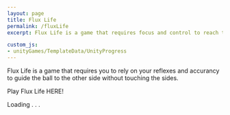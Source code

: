 ```yaml
---
layout: page
title: Flux Life
permalink: /fluxLife
excerpt: Flux Life is a game that requires focus and control to reach the other side.

custom_js:
- unityGames/TemplateData/UnityProgress
---
```


Flux Life is a game that requires you to rely on your reflexes and accurancy to guide the ball to the other side without touching the sides.

Play Flux Life HERE!

<canvas class="emscripten" id="canvas" oncontextmenu="event.preventDefault()">
<div>Loading . . . </div>
</canvas>
<script type='text/javascript'>
var Module = {
TOTAL_MEMORY: 268435456,
errorhandler: null,			// arguments: err, url, line. This function must return 'true' if the error is handled, otherwise 'false'
compatibilitycheck: null,
dataUrl: "{{ "/games/fluxLife_Web/Release/fluxLife_Web.data" | prepend: site.baseurl }}",
codeUrl: "{{ "/games/fluxLife_Web/Release/fluxLife_Web.js" | prepend: site.baseurl }}",
memUrl: "{{ "/games/fluxLife_Web/Release/fluxLife_Web.mem" | prepend: site.baseurl }}",
};
</script>
<script src="{{ "/games/fluxLife_Web/Release/UnityLoader.js" | prepend: site.baseurl }}"></script>
